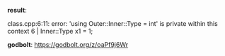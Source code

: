 **result**:
 
class.cpp:6:11: error: 'using Outer::Inner::Type = int' is private within this context
    6 |    Inner::Type x1 = 1;
 
**godbolt**: https://godbolt.org/z/oaPf9j6Wr
